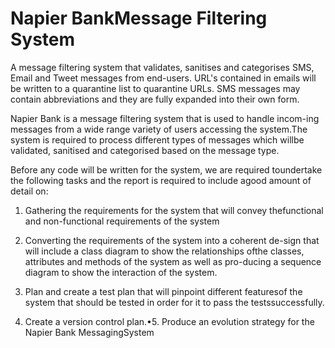 # Napier BankMessage Filtering System
A message filtering system that validates, sanitises and categorises SMS, Email and Tweet messages from end-users. URL's contained in emails will be written to a quarantine list to quarantine URLs. SMS messages may contain abbreviations and they are fully expanded into their own form.

Napier Bank is a message filtering system that is used to handle incom-ing  messages  from  a  wide  range  variety  of  users  accessing  the  system.The system is required to process different types of messages which willbe validated, sanitised and categorised based on the message type.

Before  any  code  will  be  written  for  the  system,  we  are  required  toundertake  the  following  tasks  and  the  report  is  required  to  include  agood amount of detail on:

1.  Gathering the requirements for the system that will convey thefunctional and non-functional requirements of the system

2.  Converting the requirements of the system into a coherent de-sign that will include a class diagram to show the relationships ofthe  classes,  attributes  and  methods  of  the  system  as  well  as  pro-ducing a sequence diagram to show the interaction of the system.

3.  Plan and create a test plan that will pinpoint different featuresof the system that should be tested in order for it to pass the testssuccessfully.

4.  Create a version control plan.•5.  Produce  an  evolution  strategy  for  the  Napier  Bank  MessagingSystem
